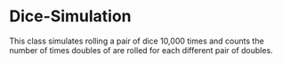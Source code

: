 # Dice-Simulation

   This class simulates rolling a pair of dice 10,000 times
   and counts the number of times doubles of are rolled for
   each different pair of doubles.
